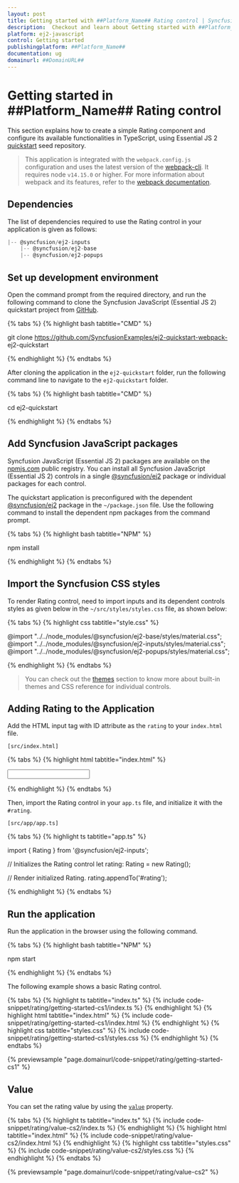 ```yaml
---
layout: post
title: Getting started with ##Platform_Name## Rating control | Syncfusion
description:  Checkout and learn about Getting started with ##Platform_Name## Rating control of Syncfusion Essential JS 2 and more details.
platform: ej2-javascript
control: Getting started 
publishingplatform: ##Platform_Name##
documentation: ug
domainurl: ##DomainURL##
---
```


# Getting started in ##Platform_Name## Rating control

This section explains how to create a simple Rating component and configure its available functionalities in TypeScript, using Essential JS 2 [quickstart](https://github.com/SyncfusionExamples/ej2-quickstart-webpack-) seed repository.

> This application is integrated with the `webpack.config.js` configuration and uses the latest version of the [webpack-cli](https://webpack.js.org/api/cli/#commands). It requires node `v14.15.0` or higher. For more information about webpack and its features, refer to the [webpack documentation](https://webpack.js.org/guides/getting-started/).


## Dependencies

The list of dependencies required to use the Rating control in your application is given as follows:

```javascript
|-- @syncfusion/ej2-inputs
    |-- @syncfusion/ej2-base
    |-- @syncfusion/ej2-popups
```

## Set up development environment

Open the command prompt from the required directory, and run the following command to clone the Syncfusion JavaScript (Essential JS 2) quickstart project from [GitHub](https://github.com/SyncfusionExamples/ej2-quickstart-webpack-).

{% tabs %}
{% highlight bash tabtitle="CMD" %}

git clone https://github.com/SyncfusionExamples/ej2-quickstart-webpack- ej2-quickstart

{% endhighlight %}
{% endtabs %}

After cloning the application in the `ej2-quickstart` folder, run the following command line to navigate to the `ej2-quickstart` folder.

{% tabs %}
{% highlight bash tabtitle="CMD" %}

cd ej2-quickstart

{% endhighlight %}
{% endtabs %}

## Add Syncfusion JavaScript packages

Syncfusion JavaScript (Essential JS 2) packages are available on the [npmjs.com](https://www.npmjs.com/~syncfusionorg) public registry. You can install all Syncfusion JavaScript (Essential JS 2) controls in a single [@syncfusion/ej2](https://www.npmjs.com/package/@syncfusion/ej2) package or individual packages for each control.

The quickstart application is preconfigured with the dependent [@syncfusion/ej2](https://www.npmjs.com/package/@syncfusion/ej2) package in the `~/package.json` file. Use the following command to install the dependent npm packages from the command prompt.

{% tabs %}
{% highlight bash tabtitle="NPM" %}

npm install

{% endhighlight %}
{% endtabs %}

## Import the Syncfusion CSS styles

To render Rating control, need to import inputs and its dependent controls styles as given below in the `~/src/styles/styles.css` file, as shown below: 

{% tabs %}
{% highlight css tabtitle="style.css" %}

@import "../../node_modules/@syncfusion/ej2-base/styles/material.css";
@import "../../node_modules/@syncfusion/ej2-inputs/styles/material.css";
@import "../../node_modules/@syncfusion/ej2-popups/styles/material.css";

{% endhighlight %}
{% endtabs %}

> You can check out the [themes](https://ej2.syncfusion.com/documentation/appearance/theme/) section to know more about built-in themes and CSS reference for individual controls.

## Adding Rating to the Application

Add the HTML input tag with ID attribute as the `rating` to your `index.html` file.

`[src/index.html]`

{% tabs %}
{% highlight html tabtitle="index.html" %}

<!DOCTYPE html>
<html lang="en">

<head>
    <title>Essential JS 2 Rating</title>
    <meta charset="utf-8" />
    <meta name="viewport" content="width=device-width, initial-scale=1.0, user-scalable=no" />
    <meta name="description" content="Essential JS 2 Rating" />
    <meta name="author" content="Syncfusion" />
    <link rel="shortcut icon" href="resources/favicon.ico" />
    <link href="https://maxcdn.bootstrapcdn.com/bootstrap/3.3.7/css/bootstrap.min.css" rel="stylesheet" />
</head>

<body>
    <div>
        <!--Element to render the rating control-->
        <input id="rating"/>
    </div>

</body>

</html>

{% endhighlight %}
{% endtabs %}

Then, import the Rating control in your `app.ts` file, and initialize it with the `#rating`.

`[src/app/app.ts]`

{% tabs %}
{% highlight ts tabtitle="app.ts" %}

import { Rating } from '@syncfusion/ej2-inputs';

// Initializes the Rating control
let rating: Rating = new Rating();

// Render initialized Rating.
rating.appendTo('#rating');

{% endhighlight %}
{% endtabs %}

## Run the application

Run the application in the browser using the following command.

{% tabs %}
{% highlight bash tabtitle="NPM" %}

npm start

{% endhighlight %}
{% endtabs %}

The following example shows a basic Rating control.

{% tabs %}
{% highlight ts tabtitle="index.ts" %}
{% include code-snippet/rating/getting-started-cs1/index.ts %}
{% endhighlight %}
{% highlight html tabtitle="index.html" %}
{% include code-snippet/rating/getting-started-cs1/index.html %}
{% endhighlight %}
{% highlight css tabtitle="styles.css" %}
{% include code-snippet/rating/getting-started-cs1/styles.css %}
{% endhighlight %}
{% endtabs %}
          
{% previewsample "page.domainurl/code-snippet/rating/getting-started-cs1" %}

## Value

You can set the rating value by using the [`value`](../api/rating/#value) property.

{% tabs %}
{% highlight ts tabtitle="index.ts" %}
{% include code-snippet/rating/value-cs2/index.ts %}
{% endhighlight %}
{% highlight html tabtitle="index.html" %}
{% include code-snippet/rating/value-cs2/index.html %}
{% endhighlight %}
{% highlight css tabtitle="styles.css" %}
{% include code-snippet/rating/value-cs2/styles.css %}
{% endhighlight %}
{% endtabs %}
          
{% previewsample "page.domainurl/code-snippet/rating/value-cs2" %}
